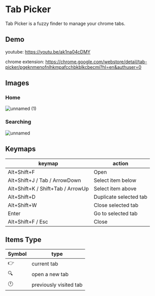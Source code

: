 # Tab Picker

Tab Picker is a fuzzy finder to manage your chrome tabs.

## Demo

youtube: https://youtu.be/ak1na04cDMY

chrome extension: https://chrome.google.com/webstore/detail/tab-picker/pgeknmenofnlhkmpafcchbkblkcbecmi?hl=en&authuser=0

## Images

### Home

![unnamed (1)](https://github.com/AugustinSorel/tab-picker/assets/48162609/28f2e128-1c0b-4fdd-b1df-d8fab0942890)


### Searching

![unnamed](https://github.com/AugustinSorel/tab-picker/assets/48162609/ac2e43df-5f9d-42ca-bbc9-6fc8b8d10a20)

## Keymaps

| keymap                            | action                 |
| --------------------------------- | ---------------------- |
| Alt+Shift+F                       | Open                   |
| Alt+Shift+J / Tab / ArrowDown     | Select item below      |
| Alt+Shift+K / Shift+Tab / ArrowUp | Select item above      |
| Alt+Shift+D                       | Duplicate selected tab |
| Alt+Shift+W                       | Close selected tab     |
| Enter                             | Go to selected tab     |
| Alt+Shift+F / Esc                 | Close                  |

## Items Type

| Symbol | type                   |
| ------ | ---------------------- |
| 👉     | current tab            |
| 🔍     | open a new tab         |
| 🕛     | previously visited tab |
